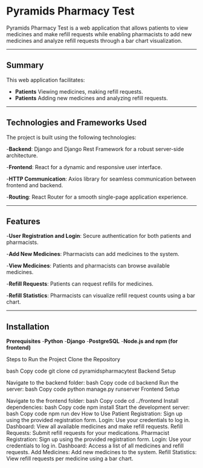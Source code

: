 # **Pyramids Pharmacy Test**
Pyramids Pharmacy Test is a web application that allows patients to view medicines and make refill requests while enabling pharmacists to add new medicines and analyze refill requests through a bar chart visualization.

---
## **Summary**
This web application facilitates:

- **Patients** Viewing medicines, making refill requests.
- **Patients** Adding new medicines and analyzing refill requests.
---
## **Technologies and Frameworks Used**
The project is built using the following technologies:

-**Backend**: Django and Django Rest Framework for a robust server-side architecture.

-**Frontend**: React for a dynamic and responsive user interface.

-**HTTP Communication**: Axios library for seamless communication between frontend and backend.

-**Routing**: React Router for a smooth single-page application experience.


---
## **Features**
-**User Registration and Login**: Secure authentication for both patients and pharmacists.

-**Add New Medicines**: Pharmacists can add medicines to the system.

-**View Medicines**: Patients and pharmacists can browse available medicines.

-**Refill Requests**: Patients can request refills for medicines.

-**Refill Statistics**: Pharmacists can visualize refill request counts using a bar chart.


---
## **Installation**
**Prerequisites**
-**Python**
-**Django**
-**PostgreSQL**
-**Node.js and npm (for frontend)**

Steps to Run the Project
Clone the Repository

bash
Copy code
git clone <repository-url>
cd pyramidspharmacytest
Backend Setup

Navigate to the backend folder:
bash
Copy code
cd backend
Run the server:
bash
Copy code
python manage.py runserver
Frontend Setup

Navigate to the frontend folder:
bash
Copy code
cd ../frontend
Install dependencies:
bash
Copy code
npm install
Start the development server:
bash
Copy code
npm run dev
How to Use
Patient
Registration: Sign up using the provided registration form.
Login: Use your credentials to log in.
Dashboard: View all available medicines and make refill requests.
Refill Requests: Submit refill requests for your medications.
Pharmacist
Registration: Sign up using the provided registration form.
Login: Use your credentials to log in.
Dashboard: Access a list of all medicines and refill requests.
Add Medicines: Add new medicines to the system.
Refill Statistics: View refill requests per medicine using a bar chart.
